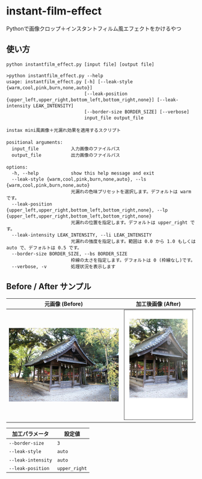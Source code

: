 # instant-film-effect
Pythonで画像クロップ＋インスタントフィルム風エフェクトをかけるやつ

## 使い方

```:basic usage
python instantfilm_effect.py [input file] [output file]
```

```:help
>python instantfilm_effect.py --help                                                                   
usage: instantfilm_effect.py [-h] [--leak-style {warm,cool,pink,burn,none,auto}]
                             [--leak-position {upper_left,upper_right,bottom_left,bottom_right,none}] [--leak-intensity LEAK_INTENSITY]
                             [--border-size BORDER_SIZE] [--verbose]
                             input_file output_file

instax mini風画像＋光漏れ効果を適用するスクリプト

positional arguments:
  input_file            入力画像のファイルパス
  output_file           出力画像のファイルパス

options:
  -h, --help            show this help message and exit
  --leak-style {warm,cool,pink,burn,none,auto}, --ls {warm,cool,pink,burn,none,auto}
                        光漏れの色味プリセットを選択します。デフォルトは warm です。
  --leak-position {upper_left,upper_right,bottom_left,bottom_right,none}, --lp {upper_left,upper_right,bottom_left,bottom_right,none}
                        光漏れの位置を指定します。デフォルトは upper_right です。
  --leak-intensity LEAK_INTENSITY, --li LEAK_INTENSITY
                        光漏れの強度を指定します。範囲は 0.0 から 1.0 もしくは auto で、デフォルトは 0.5 です。
  --border-size BORDER_SIZE, --bs BORDER_SIZE
                        枠線の太さを指定します。デフォルトは 0 (枠線なし)です。
  --verbose, -v         処理状況を表示します

```


## Before / After サンプル

| 元画像 (Before) | 加工後画像 (After) |
|------------------|---------------------|
| ![Before](example/sample03_before.jpg) | ![After](example/sample03_after.jpg) |

| 加工パラメータ     | 設定値        |
|-------------------|---------------|
| `--border-size`   | `3`           |
| `--leak-style`    | `auto`        |
| `--leak-intensity`| `auto`        |
| `--leak-position` | `upper_right` |